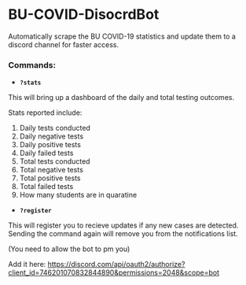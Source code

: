 # BU-COVID-DisocrdBot
Automatically scrape the BU COVID-19 statistics and update them to a discord channel for faster access.

### Commands:
* **`?stats`**

This will bring up a dashboard of the daily and total testing outcomes.

Stats reported include:
1. Daily tests conducted
2. Daily negative tests
3. Daily positive tests
4. Daily failed tests
5. Total tests conducted
6. Total negative tests
7. Total positive tests
8. Total failed tests
9. How many students are in quaratine

* **`?register`**

This will register you to recieve updates if any new cases are detected. Sending the command again will remove you from the notifications list.

(You need to allow the bot to pm you)

Add it here: https://discord.com/api/oauth2/authorize?client_id=746201070832844890&permissions=2048&scope=bot
